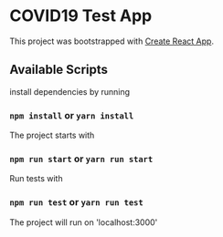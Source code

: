 # COVID19 Test App

This project was bootstrapped with [Create React App](https://github.com/facebook/create-react-app).

## Available Scripts

install dependencies by running

### `npm install` or `yarn install`

The project starts with

### `npm run start` or `yarn run start`

Run tests with

### `npm run test` or `yarn run test`

The project will run on 'localhost:3000'
